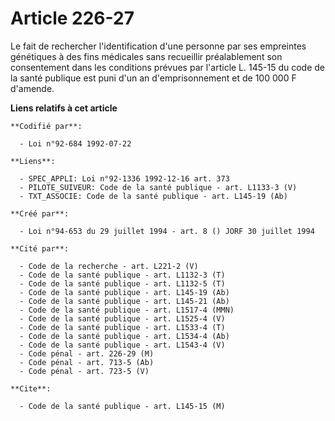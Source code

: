 # Article 226-27

Le fait de rechercher l'identification d'une personne par ses empreintes génétiques à des fins médicales sans recueillir
préalablement son consentement dans les conditions prévues par l'article L. 145-15 du code de la santé publique est puni d'un
an d'emprisonnement et de 100 000 F d'amende.

**Liens relatifs à cet article**

	**Codifié par**:

	  - Loi n°92-684 1992-07-22

	**Liens**:

	  - SPEC_APPLI: Loi n°92-1336 1992-12-16 art. 373
	  - PILOTE_SUIVEUR: Code de la santé publique - art. L1133-3 (V)
	  - TXT_ASSOCIE: Code de la santé publique - art. L145-19 (Ab)

	**Créé par**:

	  - Loi n°94-653 du 29 juillet 1994 - art. 8 () JORF 30 juillet 1994

	**Cité par**:

	  - Code de la recherche - art. L221-2 (V)
	  - Code de la santé publique - art. L1132-3 (T)
	  - Code de la santé publique - art. L1132-5 (T)
	  - Code de la santé publique - art. L145-19 (Ab)
	  - Code de la santé publique - art. L145-21 (Ab)
	  - Code de la santé publique - art. L1517-4 (MMN)
	  - Code de la santé publique - art. L1525-4 (V)
	  - Code de la santé publique - art. L1533-4 (T)
	  - Code de la santé publique - art. L1534-4 (Ab)
	  - Code de la santé publique - art. L1543-4 (V)
	  - Code pénal - art. 226-29 (M)
	  - Code pénal - art. 713-5 (Ab)
	  - Code pénal - art. 723-5 (V)

	**Cite**:

	  - Code de la santé publique - art. L145-15 (M)
